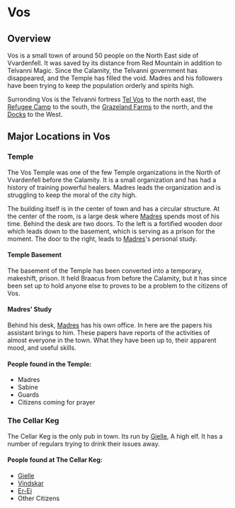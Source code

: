 # Vos

## Overview
	
Vos is a small town of around 50 people on the North East side of Vvardenfell. It was saved by its distance from Red Mountain in addition to Telvanni Magic. Since the Calamity, the Telvanni government has disappeared, and the Temple has filled the void. Madres and his followers have been trying to keep the population orderly and spirits high. 

Surronding Vos is the Telvanni fortress [Tel Vos](Tel_Vos.md) to the north east, the [Refugee Camp](Refugee_Camp.md) to the south, the [Grazeland Farms](Grazeland_Farms.md) to the north, and the [Docks](Docks.md) to the West. 

## Major Locations in Vos

### Temple

The Vos Temple was one of the few Temple organizations in the North of Vvardenfell before the Calamity. It is a small organization and has had a history of training powerful healers. Madres leads the organization and is struggling to keep the moral of the city high. 

The building itself is in the center of town and has a circular structure. At the center of the room, is a large desk where [Madres](../NPC/Madres.md) spends most of his time. Behind the desk are two doors. To the left is a fortified wooden door which leads down to the basement, which is serving as a prison for the moment. The door to the right, leads to [Madres](../NPC/Madres.md)'s personal study. 

#### Temple Basement
The basement of the Temple has been converted into a temporary, makeshift, prison. It held Braacus from before the Calamity, but it has since been set up to hold anyone else to proves to be a problem to the citizens of Vos.

#### Madres' Study
Behind his desk, [Madres](../NPC/Madres.md) has his own office. In here are the papers his assistant brings to him. These papers have reports of the activities of almost everyone in the town. What they have been up to, their apparent mood, and useful skills. 

#### People found in the Temple:
* Madres
* Sabine
* Guards
* Citizens coming for prayer

### The Cellar Keg

The Cellar Keg is the only pub in town. Its run by [Gielle](../NPC/Gielle.md), A high elf. It has a number of regulars trying to drink their issues away.

#### People found at The Cellar Keg:

* [Gielle](../NPC/Gielle.md)
* [Vindskar](../NPC/Vindskar.md)
* [Er-Ei](../NPC/Er-Ei.md)
* Other Citizens

